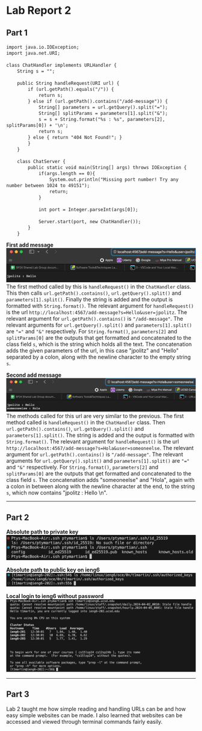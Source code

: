 # Lab Report 2

## Part 1

```
import java.io.IOException;
import java.net.URI;

class ChatHandler implements URLHandler {
    String s = "";

    public String handleRequest(URI url) {
        if (url.getPath().equals("/")) {
            return s;
        } else if (url.getPath().contains("/add-message")) {
            String[] parameters = url.getQuery().split("=");
            String[] splitParams = parameters[1].split("&");
            s = s + String.format("%s : %s", parameters[2], splitParams[0]) + '\n';
            return s;
        } else { return "404 Not Found!"; }
        }
    }

    class ChatServer {
        public static void main(String[] args) throws IOException {
            if(args.length == 0){
                System.out.println("Missing port number! Try any number between 1024 to 49151");
                return;
            }
    
            int port = Integer.parseInt(args[0]);
    
            Server.start(port, new ChatHandler());
        }
    }
```

**First add message**
![add_message1](add_message1.png)
The first method called by this is ```handleRequest()``` in the ```ChatHandler``` class. This then calls ```url.getPath().contains()```, ```url.getQuery().split()``` and ```parameters[1].split()```. Finally the string is added and the output is formatted with ```String.format()```. The relevant argument for ```handleRequest()``` is the url ```http://localhost:4567/add-message?s=Hello&user=jpolitz```. The relevant argument for ```url.getPath().contains()``` is ```"/add-message"```. The relevant arguments for ```url.getQuery().split()``` and ```parameters[1].split()``` are ```"="``` and ```"&"``` respectively. For ```String.format()```, ```parameters[2]``` and ```splitParams[0]``` are the outputs that get formatted and concatenated to the class field ```s```, which is the string which holds all the text. The concatenation adds the given parameters of the url, in this case "jpolitz" and "Hello" separated by a colon, along with the newline character to the empty string ```s```.

**Second add message**
![add_message2](add_message2.png)
The methods called for this url are very similar to the previous. The first method called is ```handleRequest()``` in the ```ChatHandler``` class. Then ```url.getPath().contains()```, ```url.getQuery().split()``` and ```parameters[1].split()```. The string is added and the output is formatted with ```String.format()```. The relevant argument for ```handleRequest()``` is the url ```http://localhost:4567/add-message?s=Hola&user=someoneelse```. The relevant argument for ```url.getPath().contains()``` is ```"/add-message"```. The relevant arguments for ```url.getQuery().split()``` and ```parameters[1].split()``` are ```"="``` and ```"&"``` respectively. For ```String.format()```, ```parameters[2]``` and ```splitParams[0]``` are the outputs that get formatted and concatenated to the class field ```s```. The concatenation adds "someoneelse" and "Hola", again with a colon in between along with the newline character at the end, to the string ```s```, which now contains "jpolitz : Hello \n".

---

## Part 2

**Absolute path to private key**
![private key absolute](local_private_key.png)

**Absolute path to public key on ieng6**
![ieng6 public key](ieng6_public_key.png)

**Local login to ieng6 without password**
![ieng6 login no password](ieng6_login.png)

---

## Part 3
Lab 2 taught me how simple reading and handling URLs can be and how easy simple websites can be made. I also learned that websites can be accessed and viewed through terminal commands fairly easily.
